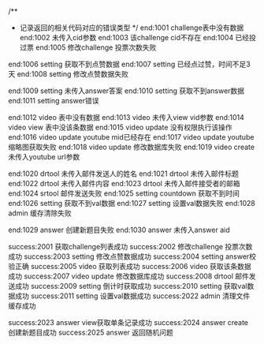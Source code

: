 /**
 * 记录返回的相关代码对应的错误类型
 */
end:1001 challenge表中没有数据
end:1002 未传入cid参数
end:1003 该challenge cid不存在
end:1004 已经投过票
end:1005 修改challenge 投票次数失败

end:1006 setting 获取不到点赞数据
end:1007 setting 已经点过赞，时间不足3天
end:1008 setting 修改点赞数据失败

end:1009 setting 未传入answer答案
end:1010 setting 获取不到answer数据
end:1011 setting answer错误

end:1012 video 表中没有数据
end:1013 video 未传入view vid参数
end:1014 video view 表中没该条数据
end:1015 video update 没有权限执行该操作
end:1016 video update youtube mid已经存在
end:1017 video update youtube 缩略图获取失败
end:1018 video update 修改数据库失败
end:1019 video create 未传入youtube url参数

end:1020 drtool 未传入邮件发送人的姓名
end:1021 drtool 未传入邮件标题
end:1022 drtool 未传入邮件内容
end:1023 drtool 未传入邮件接受者的邮箱
end:1024 srtool 邮件发送失败
end:1025 setting countdown 获取不到时间
end:1026 setting 获取不到val数据
end:1027 setting 设置val数据失败
end:1028 admin 缓存清除失败

end:1029 answer 创建新题目失败
end:1030 answer 未传入answer aid

success:2001 获取challenge列表成功
success:2002 修改challenge 投票次数成功
success:2003 setting 修改点赞数据成功
success:2004 setting answer校验正确
success:2005 video 获取列表成功
success:2006 video 获取该条数据成功
success:2007 video update 修改数据库成功
success:2008 drtool 邮件发送成功
success:2009 setting 倒计时获取成功
success:2010 setting 获取val数据成功
success:2011 setting 设置val数据成功
success:2022 admin 清理文件缓存成功

success:2023 answer view获取单条记录成功
success:2024 answer create 创建新题目成功
success:2025 answer 返回随机问题
